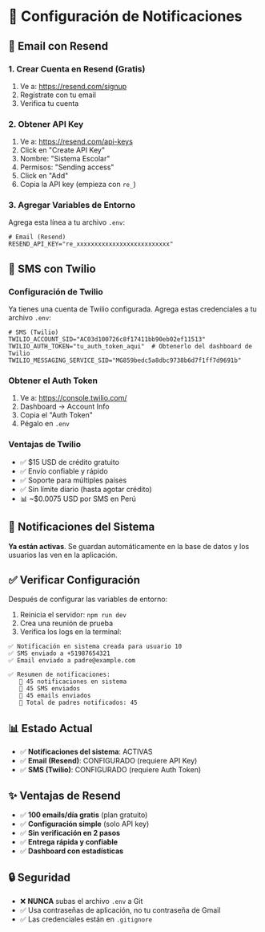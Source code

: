 # 📧 Configuración de Notificaciones

## 📧 Email con Resend

### 1. Crear Cuenta en Resend (Gratis)

1. Ve a: https://resend.com/signup
2. Regístrate con tu email
3. Verifica tu cuenta

### 2. Obtener API Key

1. Ve a: https://resend.com/api-keys
2. Click en "Create API Key"
3. Nombre: "Sistema Escolar"
4. Permisos: "Sending access"
5. Click en "Add"
6. Copia la API key (empieza con `re_`)

### 3. Agregar Variables de Entorno

Agrega esta línea a tu archivo `.env`:

```env
# Email (Resend)
RESEND_API_KEY="re_xxxxxxxxxxxxxxxxxxxxxxxxxx"
```

## 📱 SMS con Twilio

### Configuración de Twilio

Ya tienes una cuenta de Twilio configurada. Agrega estas credenciales a tu archivo `.env`:

```env
# SMS (Twilio)
TWILIO_ACCOUNT_SID="AC03d100726c8f17411bb90eb02ef11513"
TWILIO_AUTH_TOKEN="tu_auth_token_aqui"  # Obtenerlo del dashboard de Twilio
TWILIO_MESSAGING_SERVICE_SID="MG859bedc5a8dbc9738b6d7f1ff7d9691b"
```

### Obtener el Auth Token

1. Ve a: https://console.twilio.com/
2. Dashboard → Account Info
3. Copia el "Auth Token"
4. Pégalo en `.env`

### Ventajas de Twilio

- ✅ $15 USD de crédito gratuito
- ✅ Envío confiable y rápido
- ✅ Soporte para múltiples países
- ✅ Sin límite diario (hasta agotar crédito)
- 📊 ~$0.0075 USD por SMS en Perú

## 🔔 Notificaciones del Sistema

**Ya están activas**. Se guardan automáticamente en la base de datos y los usuarios las ven en la aplicación.

## ✅ Verificar Configuración

Después de configurar las variables de entorno:

1. Reinicia el servidor: `npm run dev`
2. Crea una reunión de prueba
3. Verifica los logs en la terminal:

```
✅ Notificación en sistema creada para usuario 10
✅ SMS enviado a +51987654321
✅ Email enviado a padre@example.com

✅ Resumen de notificaciones:
   📱 45 notificaciones en sistema
   📱 45 SMS enviados
   📧 45 emails enviados
   👥 Total de padres notificados: 45
```

## 📊 Estado Actual

- ✅ **Notificaciones del sistema**: ACTIVAS
- ✅ **Email (Resend)**: CONFIGURADO (requiere API Key)
- ✅ **SMS (Twilio)**: CONFIGURADO (requiere Auth Token)

## ✨ Ventajas de Resend

- ✅ **100 emails/día gratis** (plan gratuito)
- ✅ **Configuración simple** (solo API key)
- ✅ **Sin verificación en 2 pasos**
- ✅ **Entrega rápida y confiable**
- ✅ **Dashboard con estadísticas**

## 🔒 Seguridad

- ❌ **NUNCA** subas el archivo `.env` a Git
- ✅ Usa contraseñas de aplicación, no tu contraseña de Gmail
- ✅ Las credenciales están en `.gitignore`
